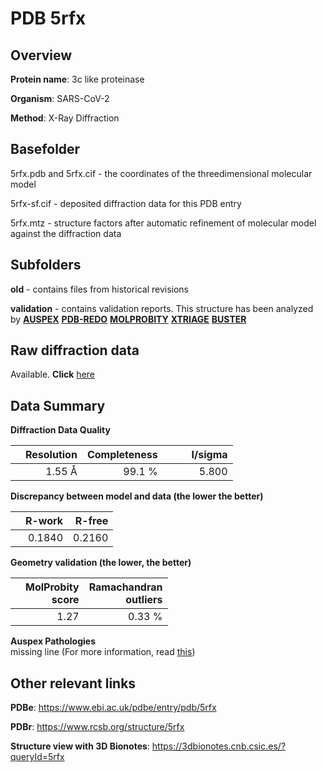 # PDB 5rfx

## Overview

**Protein name**: 3c like proteinase

**Organism**: SARS-CoV-2

**Method**: X-Ray Diffraction

## Basefolder

5rfx.pdb and 5rfx.cif - the coordinates of the threedimensional molecular model

5rfx-sf.cif - deposited diffraction data for this PDB entry

5rfx.mtz - structure factors after automatic refinement of molecular model against the diffraction data

## Subfolders



**old** - contains files from historical revisions

**validation** - contains validation reports. This structure has been analyzed by [**AUSPEX**](https://github.com/thorn-lab/coronavirus_structural_task_force/tree/master/pdb/3c_like_proteinase/SARS-CoV-2/5rfx/validation/auspex) [**PDB-REDO**](https://github.com/thorn-lab/coronavirus_structural_task_force/tree/master/pdb/3c_like_proteinase/SARS-CoV-2/5rfx/validation/pdb-redo) [**MOLPROBITY**](https://github.com/thorn-lab/coronavirus_structural_task_force/tree/master/pdb/3c_like_proteinase/SARS-CoV-2/5rfx/validation/molprobity) [**XTRIAGE**](https://github.com/thorn-lab/coronavirus_structural_task_force/blob/master/pdb/3c_like_proteinase/SARS-CoV-2/5rfx/validation/Xtriage_output.log) [**BUSTER**](https://www.globalphasing.com/buster/wiki/index.cgi?Covid19Pdb5RFX)

## Raw diffraction data

Available. **Click** [here](https://zenodo.org/record/3731539) 

## Data Summary
**Diffraction Data Quality**

|   | Resolution | Completeness| I/sigma |
|---|-------------:|----------------:|--------------:|
|   |1.55 Å|99.1  %|<img width=50/>5.800|

**Discrepancy between model and data (the lower the better)**

|   | **R-work**| **R-free**   
|---|-------------:|----------------:|           
||  0.1840|  0.2160|

**Geometry validation (the lower, the better)**

|   |**MolProbity<br>score**| **Ramachandran<br>outliers** 
|---|-------------:|----------------:|
||  1.27|  0.33 %|

**Auspex Pathologies**<br> missing line (For more information, read [this](https://github.com/thorn-lab/coronavirus_structural_task_force/blob/master/pdb/3c_like_proteinase/SARS-CoV-2/5rfx/validation/auspex/5rfx_auspex_comments.txt))

 



## Other relevant links 
**PDBe**:  https://www.ebi.ac.uk/pdbe/entry/pdb/5rfx
 
**PDBr**: https://www.rcsb.org/structure/5rfx 

**Structure view with 3D Bionotes**: https://3dbionotes.cnb.csic.es/?queryId=5rfx

